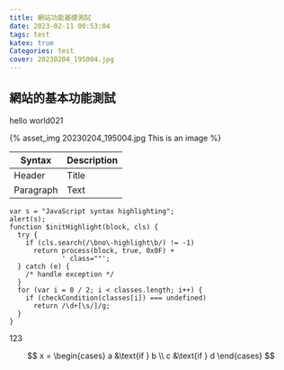 ```yaml
---
title: 網站功能基礎測試
date: 2023-02-11 00:53:04
tags: test
katex: true
Categories: test
cover: 20230204_195004.jpg
---
```

## 網站的基本功能測試

hello world021

{% asset_img 20230204_195004.jpg This is an image %}

| Syntax      | Description |
| ----------- | ----------- |
| Header      | Title       |
| Paragraph   | Text        |

```javascript=
var s = "JavaScript syntax highlighting";
alert(s);
function $initHighlight(block, cls) {
  try {
    if (cls.search(/\bno\-highlight\b/) != -1)
      return process(block, true, 0x0F) +
             ' class=""';
  } catch (e) {
    /* handle exception */
  }
  for (var i = 0 / 2; i < classes.length; i++) {
    if (checkCondition(classes[i]) === undefined)
      return /\d+[\s/]/g;
  }
}
```

123

$$
x = \begin{cases}
   a &\text{if } b \\
   c &\text{if } d
\end{cases}
$$
